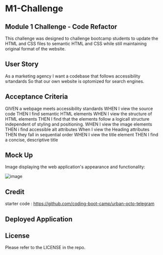 # M1-Challenge
## Module 1 Challenge - Code Refactor

This challenge was designed to challenge bootcamp students to update the HTML and CSS files to semantic HTML and CSS while still maintaining original format of the website.

## User Story

As a marketing agency
I want a codebase that follows accessibility srtandards
So that our own website is optomized for search engines.

## Acceptance Criteria

GIVEN a webpage meets accessibility standards
WHEN I view the source code
THEN I find semantic HTML elements
WHEN I view the structure of HTML elements
THEN I find that the elements follow a logicall structure
independent of styling and positioning. 
WHEN I view the image elements
THEN i find accessible alt attributes
When I view the Heading attributes
THEN they fall in sequential order
WHEN I view the title element
THEN I find a concise, descriptive title

## Mock Up

Image displaying the web application's appearance and functionality: 

![image](https://user-images.githubusercontent.com/32881770/196751905-a1991d5b-9d8a-4027-b84f-c8b1c8ac8440.png)

## Credit

starter code : https://github.com/coding-boot-camp/urban-octo-telegram

## Deployed Application


## License

Please refer to the LICENSE in the repo.
